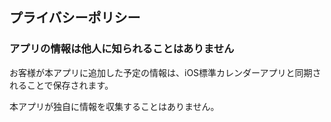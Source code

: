  <!----- main ----->
 <article>
 <h1>プライバシーポリシー</h1>
 <section>
 <h3>アプリの情報は他人に知られることはありません</h3>
 <p>お客様が本アプリに追加した予定の情報は、iOS標準カレンダーアプリと同期されることで保存されます。</p>
  <p>本アプリが独自に情報を収集することはありません。</p>
 </section>
 </article>
 <!----- /main ----->
